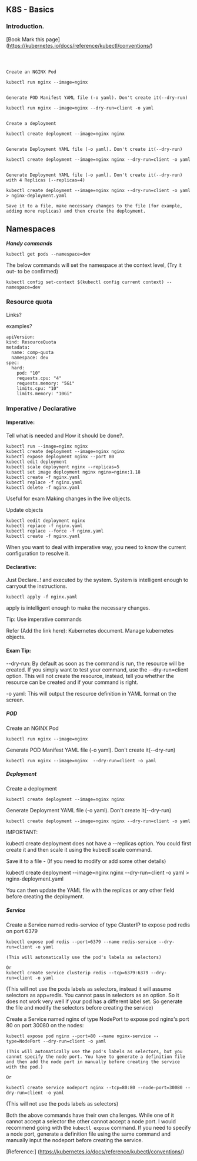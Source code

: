 ## K8S - Basics 

### Introduction. 

[Book Mark this page] (https://kubernetes.io/docs/reference/kubectl/conventions/)


```



Create an NGINX Pod

kubectl run nginx --image=nginx


Generate POD Manifest YAML file (-o yaml). Don't create it(--dry-run)

kubectl run nginx --image=nginx --dry-run=client -o yaml


Create a deployment

kubectl create deployment --image=nginx nginx


Generate Deployment YAML file (-o yaml). Don't create it(--dry-run)

kubectl create deployment --image=nginx nginx --dry-run=client -o yaml


Generate Deployment YAML file (-o yaml). Don't create it(--dry-run) with 4 Replicas (--replicas=4)

kubectl create deployment --image=nginx nginx --dry-run=client -o yaml > nginx-deployment.yaml

Save it to a file, make necessary changes to the file (for example, adding more replicas) and then create the deployment.
```


## Namespaces

***Handy commands***

```
kubectl get pods --namespace=dev
```

The below commands will set the namespace at the context level, (Try it out- to be confirmed)

```
kubectl config set-context $(kubectl config current context) --namespace=dev
```

### Resource quota 
Links?

examples?

```
apiVersion:
kind: ResourceQuota
metadata:
  name: comp-quota
  namespace: dev
spec:
  hard:
    pod: "10"
    requests.cpu: "4"
    requests.memory: "5Gi"
    limits.cpu: "10"
    limits.memory: "10Gi"
```

### Imperative / Declarative

#### Imperative:
Tell what is needed and How it should be done?. 
```
kubectl run --image=nginx nginx
kubectl create deployment --image=nginx nginx
kubectl expose deployment nginx --port 80
kubectl edit deployment
kubectl scale deployment nginx --replicas=5
kubectl set image deployment nginx nginx=nginx:1.18
kubectl create -f nginx.yaml
kubectl replace -f nginx.yaml
kubectl delete -f nginx.yaml
```

Useful for exam
Making changes in the live objects.

Update objects
```
kubectl eedit deployment nginx
kubectl replace -f nginx.yaml
kubectl replace --force -f nginx.yaml
kubectl create -f nginx.yaml
```
When you want to deal with imperative way, you need to know the current configuration to resolve it.

#### Declarative:
Just Declare..! and executed by the system.
System is intelligent enough to carryout the instructions.
```
kubectl apply -f nginx.yaml
```
apply is intelligent enough to make the necessary changes. 

Tip: Use imperative commands 

Refer (Add the link here): Kubernetes document. Manage kubernetes objects. 

#### Exam Tip:

--dry-run: By default as soon as the command is run, the resource will be created. If you simply want to test your command, use the --dry-run=client option. This will not create the resource, instead, tell you whether the resource can be created and if your command is right.

-o yaml: This will output the resource definition in YAML format on the screen.

##### POD

Create an NGINX Pod
```
kubectl run nginx --image=nginx
```

Generate POD Manifest YAML file (-o yaml). Don't create it(--dry-run)
```
kubectl run nginx --image=nginx  --dry-run=client -o yaml
```

##### Deployment

Create a deployment
```
kubectl create deployment --image=nginx nginx
```

Generate Deployment YAML file (-o yaml). Don't create it(--dry-run)
```
kubectl create deployment --image=nginx nginx --dry-run=client -o yaml
```

IMPORTANT:

kubectl create deployment does not have a --replicas option. You could first create it and then scale it using the kubectl scale command.


Save it to a file - (If you need to modify or add some other details)

kubectl create deployment --image=nginx nginx --dry-run=client -o yaml > nginx-deployment.yaml

You can then update the YAML file with the replicas or any other field before creating the deployment.


##### Service

Create a Service named redis-service of type ClusterIP to expose pod redis on port 6379
```
kubectl expose pod redis --port=6379 --name redis-service --dry-run=client -o yaml

(This will automatically use the pod's labels as selectors)

Or
kubectl create service clusterip redis --tcp=6379:6379 --dry-run=client -o yaml 
```
 (This will not use the pods labels as selectors, instead it will assume selectors as app=redis. You cannot pass in selectors as an option. So it does not work very well if your pod has a different label set. So generate the file and modify the selectors before creating the service)


Create a Service named nginx of type NodePort to expose pod nginx's port 80 on port 30080 on the nodes:

```
kubectl expose pod nginx --port=80 --name nginx-service --type=NodePort --dry-run=client -o yaml

(This will automatically use the pod's labels as selectors, but you cannot specify the node port. You have to generate a definition file and then add the node port in manually before creating the service with the pod.)

Or

kubectl create service nodeport nginx --tcp=80:80 --node-port=30080 --dry-run=client -o yaml
```
(This will not use the pods labels as selectors)

Both the above commands have their own challenges. While one of it cannot accept a selector the other cannot accept a node port. I would recommend going with the `kubectl expose` command. If you need to specify a node port, generate a definition file using the same command and manually input the nodeport before creating the service.


[Reference:] (https://kubernetes.io/docs/reference/kubectl/conventions/)
